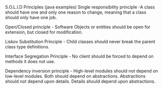 S.O.L.I.D Principles (java examples)
Single responsibility principle -A class should have one and only one reason to change, meaning that a class should only have one job.

Open/Closed principle - Software Objects or entities should be open for extension, but closed for modification.

Liskov Substitution Principle - Child classes should never break the parent class type definitions.

Interface Segregation Principle - No client should be forced to depend on methods it does not use.

Dependency inversion principle - High-level modules should not depend on low-level modules. Both should depend on abstractions. Abstractions should not depend upon details. Details should depend upon abstractions.